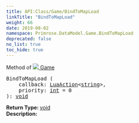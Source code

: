 ```yaml
---
title: API:Class/Game/BindToMapLoad
linkTitle: "BindToMapLoad"
weight: 66
date: 2019-08-02
namespace: Primrose.DataModel.Game.BindToMapLoad
deprecated: false
no_list: true
toc_hide: true
---
```

Method of <a href="/docs/api-reference/Class/Game"><img src="/icons/silk/primrose.png"/>&nbsp;Game</a>
<pre class="method-declaration">
BindToMapLoad (
    callback: <a class="type" href="/docs/api-reference/Misc/LuaAction">LuaAction</a><<a class="type" href="/docs/api-reference/System/string">string</a>>,
    priority: <a class="type" href="/docs/api-reference/System/Primitives#int32">int</a> = <a class="default-param int-param">0</a>
): <a class="type" href="/docs/api-reference/System/void">void</a></pre>
<b>Return Type: </b>
<a class="type" href="/docs/api-reference/System/void">void</a>
<br/>
<b>Description: </b>